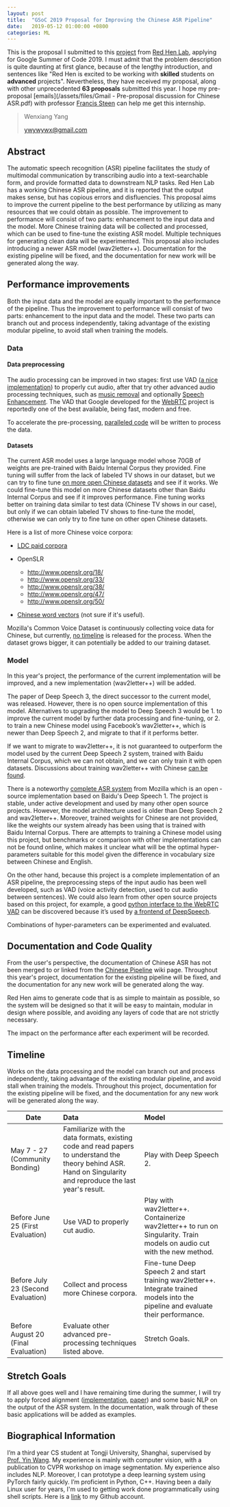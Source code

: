 ```yaml
---
layout: post
title:  "GSoC 2019 Proposal for Improving the Chinese ASR Pipeline"
date:   2019-05-12 01:00:00 +0800
categories: ML
---
```


This is the proposal I submitted to this [project](https://sites.google.com/site/distributedlittleredhen/summer-of-code/google-summer-of-code-2019-ideas-page#TOC-1.-Automatic-Speech-Recognition-for-Chinese) from [Red Hen Lab](https://sites.google.com/site/distributedlittleredhen/home), applying for Google Summer of Code 2019. I must admit that the problem description is quite daunting at first glance, because of the lengthy introduction, and sentences like "Red Hen is excited to be working with **skilled** students on **advanced** projects". Nevertheless, they have received my proposal, along with other unprecedented **63 proposals** submitted this year. I hope my pre-proposal [emails](/assets/files/Gmail - Pre-proposal discussion for Chinese ASR.pdf) with professor [Francis Steen](https://www.linkedin.com/in/ffsteen) can help me get this internship. 

> Wenxiang Yang
>
> ywywywx@gmail.com

## Abstract
The automatic speech recognition (ASR) pipeline facilitates the study of multimodal communication by transcribing audio into a text-searchable form, and provide formatted data to downstream NLP tasks. Red Hen Lab has a working Chinese ASR pipeline, and it is reported that the output makes sense, but has copious errors and disfluencies. This proposal aims to improve the current pipeline to the best performance by utilizing as many resources that we could obtain as possible. The improvement to performance will consist of two parts: enhancement to the input data and the model. More Chinese training data will be collected and processed, which can be used to fine-tune the existing ASR model. Multiple techniques for generating clean data will be experimented. This proposal also includes introducing a newer ASR model (wav2letter++). Documentation for the existing pipeline will be fixed, and the documentation for new work will be generated along the way.

## Performance improvements

Both the input data and the model are equally important to the performance of the pipeline. Thus the improvement to performance will consist of two parts: enhancement to the input data and the model. These two parts can branch out and process independently, taking advantage of the existing modular pipeline, to avoid stall when training the models.

### Data

#### Data preprocessing

The audio processing can be improved in two stages: first use VAD ([a nice implementation](https://github.com/wiseman/py-webrtcvad)) to properly cut audio, after that try other advanced audio processing techniques, such as [music removal](https://github.com/andabi/music-source-separation) and optionally [Speech Enhancement](https://github.com/jtkim-kaist/Speech-enhancement). The VAD that Google developed for the [WebRTC](https://webrtc.org/) project is reportedly one of the best available, being fast, modern and free.

To accelerate the pre-processing, [paralleled code](https://docs.python.org/3/library/concurrent.futures.html) will be written to process the data.

#### Datasets

The current ASR model uses a large language model whose 70GB of weights are pre-trained with Baidu Internal Corpus they provided. Fine tuning will suffer from the lack of labeled TV shows in our dataset, but we can try to fine tune [on more open Chinese datasets](https://discourse.mozilla.org/t/training-chinese-model/27769/3) and see if it works. We could fine-tune this model on more Chinese datasets other than Baidu Internal Corpus and see if it improves performance. Fine tuning works better on training data similar to test data (Chinese TV shows in our case), but only if we can obtain labeled TV shows to fine-tune the model, otherwise we can only try to fine tune on other open Chinese datasets.

Here is a list of more Chinese voice corpora:

- [LDC paid corpora](https://catalog.ldc.upenn.edu/LDC2010S07)
- OpenSLR
  - http://www.openslr.org/18/
  - http://www.openslr.org/33/
  - http://www.openslr.org/38/
  - http://www.openslr.org/47/
  - http://www.openslr.org/50/

- [Chinese word vectors](https://github.com/Embedding/Chinese-Word-Vectors) (not sure if it's useful).

Mozilla's Common Voice Dataset is continuously collecting voice data for Chinese, but currently, [no timeline](https://discourse.mozilla.org/t/timeline-for-releasing-the-deepspeech-models-trained-with-the-common-voice-data/29574) is released for the process. When the dataset grows bigger, it can potentially be added to our training dataset.

### Model
In this year's project, the performance of the current implementation will be improved, and a new implementation (wav2letter++) will be added.

The paper of Deep Speech 3, the direct successor to the current model, was released. However, there is no open source implementation of this model. Alternatives to upgrading the model to Deep Speech 3 would be 1. to improve the current model by further data processing and fine-tuning, or 2. to train a new Chinese model using Facebook’s wav2letter++, which is newer than Deep Speech 2, and migrate to that if it performs better. 

If we want to migrate to wav2letter++, it is not guaranteed to outperform the model used by the current Deep Speech 2 system, trained with Baidu Internal Corpus, which we can not obtain, and we can only train it with open datasets. Discussions about training wav2letter++ with Chinese [can be found](https://github.com/facebookresearch/wav2letter/issues/167).

There is a noteworthy [complete ASR system](https://github.com/mozilla/DeepSpeech) from Mozilla which is an open ­source implementation based on Baidu's Deep Speech 1. The project is stable, under active development and used by many other open source projects. However, the model architecture used is older than Deep Speech 2 and wav2letter++. Moreover, trained weights for Chinese are not provided, like the weights our system already has been using that is trained with Baidu Internal Corpus. There are attempts to training a Chinese model using this project, but benchmarks or comparison with other implementations can not be found online, which makes it unclear what will be the optimal hyper­parameters suitable for this model given the difference in vocabulary size between Chinese and English. 

On the other hand, because this project is a complete implementation of an ASR pipeline, the preprocessing steps of the input audio has been well developed, such as VAD (voice activity detection, used to cut audio between sentences). We could also learn from other open source projects based on this project, for example, a good [python interface to the WebRTC VAD](https://github.com/wiseman/py-webrtcvad) can be discovered because it’s used by [a front­end of DeepSpeech](https://github.com/AccelerateNetworks/DeepSpeech_Frontend). 

Combinations of hyper-parameters can be experimented and evaluated.


## Documentation and Code Quality
From the user's perspective, the documentation of Chinese ASR has not been merged to or linked from the [Chinese Pipeline](https://sites.google.com/site/distributedlittleredhen/home/the-cognitive-core-research-topics-in-red-hen/chinese-pipeline) wiki page. Throughout this year's project, documentation for the existing pipeline will be fixed, and the documentation for any new work will be generated along the way. 

Red Hen aims to generate code that is as simple to maintain as possible, so the system will be designed so that it will be easy to maintain, modular in design where possible, and avoiding any layers of code that are not strictly necessary.

The impact on the performance after each experiment will be recorded.


## Timeline
Works on the data processing and the model can branch out and process independently, taking advantage of the existing modular pipeline, and avoid stall when training the models. Throughout this project, documentation for the existing pipeline will be fixed, and the documentation for any new work will be generated along the way. 

| Date                                | Data                                                         | Model                                                        |
| ----------------------------------- | :----------------------------------------------------------- | :----------------------------------------------------------- |
| May 7 - 27 (Community Bonding)      | Familiarize with the data formats, existing code and read papers to understand the theory behind ASR. Hand on Singularity and reproduce the last year's result. | Play with Deep Speech 2.                                     |
| Before June 25 (First Evaluation)   | Use VAD to properly cut audio.                               | Play with wav2letter++. Containerize wav2letter++ to run on Singularity. Train models on audio cut with the new method. |
| Before July 23 (Second Evaluation)  | Collect and process more Chinese corpora.                    | Fine-tune Deep Speech 2 and start training wav2letter++. Integrate trained models into the pipeline and evaluate their performance. |
| Before August 20 (Final Evaluation) | Evaluate other advanced pre-processing techniques listed above. | Stretch Goals.                                               |

## Stretch Goals
If all above goes well and I have remaining time during the summer, I will try to apply forced alignment ([implementation](https://github.com/pettarin/forced-alignment-tools), [paper](http://languagelog.ldc.upenn.edu/myl/MandarinPhoneticSegmentation.pdf)) and some basic NLP on the output of the ASR system. In the documentation, walk through of these basic applications will be added as examples.

## Biographical Information

I’m a third year CS student at Tongji University, Shanghai, supervised by [Prof. Yin Wang](http://web.eecs.umich.edu/~yinw/). My experience is mainly with computer vision, with a publication to CVPR workshop on image segmentation. My experience also includes NLP. Moreover, I can prototype a deep learning system using PyTorch fairly quickly. I’m proficient in Python, C++. Having been a daily Linux user for years, I'm used to getting work done programmatically using shell scripts. Here is a [link](https://github.com/twofyw) to my Github account.
